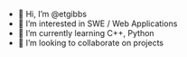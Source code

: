 - 👋 Hi, I’m @etgibbs
- 👀 I’m interested in SWE / Web Applications
- 🌱 I’m currently learning C++, Python
- 💞️ I’m looking to collaborate on projects

<!---
etgibbs/etgibbs is a ✨ special ✨ repository because its `README.md` (this file) appears on your GitHub profile.
You can click the Preview link to take a look at your changes.
--->
